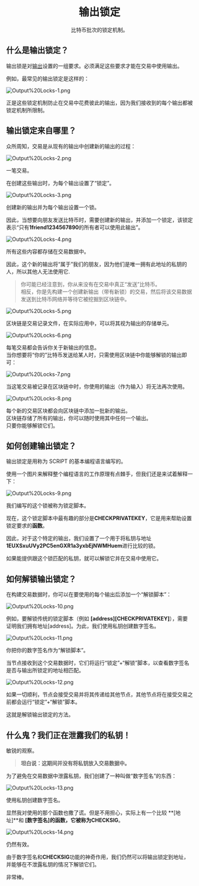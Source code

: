 # <center>输出锁定</center>
<center>比特币批次的锁定机制。</center>

## 什么是输出锁定？
输出锁是对[输出](../Outputs.md)设置的一组要求。必须满足这些要求才能在交易中使用输出。

例如，最常见的输出锁定是这样的：

![Output%20Locks-1.png](img/Output%20Locks-1%20(1).png)

正是这些锁定机制防止在交易中花费彼此的输出，因为我们接收到的每个输出都被锁定机制所限制。

## 输出锁定来自哪里？
众所周知，交易是从现有的输出中创建新的输出的过程：

![Output%20Locks-2.png](img/Output%20Locks-2%20(1).png)

一笔交易。

在创建这些输出时，为每个输出设置了“锁定”。

![Output%20Locks-3.png](img/Output%20Locks-3%20(1).png)  

创建新的输出并为每个输出设置一个锁。

因此，当想要向朋友发送比特币时，需要创建新的输出，并添加一个锁定，该锁定表示“只有**1friend1234567890**的所有者可以使用此输出”。

![Output%20Locks-4.png](img/Output%20Locks-4%20(1).png)

所有这些内容都存储在交易数据中。

因此，这个新的输出将“属于”我们的朋友，因为他们是唯一拥有此地址的私钥的人，所以其他人无法使用它.  
>你可能已经注意到，你从来没有在交易中真正“发送”比特币。  
相反，你是先构建一个创建新输出（带有新锁）的交易，然后将该交易数据发送到比特币网络并等待它被挖掘到区块链中。

![Output%20Locks-5.png](img/Output%20Locks-5%20(1).png)

区块链是交易记录文件，在实际应用中，可以将其视为输出的存储单元。

![Output%20Locks-6.png](img/Output%20Locks-6%20(1).png)

每笔交易都会告诉你关于新输出的信息。  
当你想要将“你的”比特币发送给某人时，只需使用区块链中你能够解锁的输出即可：

![Output%20Locks-7.png](img/Output%20Locks-7%20(1).png)

当这笔交易被记录在区块链中时，你使用的输出（作为输入）将无法再次使用。

![Output%20Locks-8.png](img/Output%20Locks-8%20(1).png)

每个新的交易区块都会向区块链中添加一批新的输出。  
区块链存储了所有的输出，你可以随时使用其中任何一个输出。  
只要你能够解锁它们。

## 如何创建输出锁定？
输出锁定是用称为 SCRIPT 的基本编程语言编写的。

使用一个图片来解释整个编程语言的工作原理有点棘手，但我们还是来试着解释一下：  

![Output%20Locks-9.png](img/Output%20Locks-9%20(1).png)  

我们编写的这个锁被称为锁定脚本。

现在，这个锁定脚本中最有趣的部分是**CHECKPRIVATEKEY**，它是用来帮助​​设置锁定要求的**函数**。

因此，对于这个特定的输出，我们设置了一个用于将私钥与地址**1EUXSxuUVy2PC5enGXR1a3yxbEjNWMHuem**进行比较的锁。

如果能提供跟这个锁匹配的私钥，就可以解锁它并在交易中使用它。

## 如何解锁输出锁定？
在构建交易数据时，你可以在要使用的每个输出后添加一个“解锁脚本”： 

![Output%20Locks-10.png](img/Output%20Locks-10%20(1).png)

例如，要解锁传统的锁定脚本（例如 **[address][CHECKPRIVATEKEY]**），需要证明我们拥有地址[address]。为此，我们使用私钥创建数字签名。

![Output%20Locks-11.png](img/Output%20Locks-11%20(1).png)  

你把你的数字签名作为“解锁脚本”。

当节点接收到这个交易数据时，它们将运行“锁定”+“解锁”脚本，以查看数字签名是否与输出所锁定的地址相匹配。

![Output%20Locks-12.png](img/Output%20Locks-12%20(1).png)  

如果一切顺利，节点会接受交易并将其传递给其他节点，其他节点将在接受交易之前都会运行“锁定”+“解锁”脚本。

这就是解锁输出锁定的方法。

## 什么鬼？我们正在泄露我们的私钥！

敏锐的观察。

>**坦白说：这期间并没有将私钥放入交易数据中。**

为了避免在交易数据中泄露私钥，我们创建了一种叫做“数字签名”的东西：

![Output%20Locks-13.png](img/Output%20Locks-13%20(1).png)

使用私钥创建数字签名。

显然我对使用的那个函数也撒了谎。但是不用担心，实际上有一个比较 **[地址]**和 **[数字签名]**的函数，它被称为**CHECKSIG**。  

![Output%20Locks-14.png](img/Output%20Locks-14%20(1).png)  

仍然有效。

由于数字签名和**CHECKSIG**功能的神奇作用，我们仍然可以将输出锁定到地址，并能够在不泄露私钥的情况下解锁它们。

非常棒。